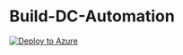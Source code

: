 # Build-DC-Automation



[![Deploy to Azure](https://aka.ms/deploytoazurebutton)](https://portal.azure.com/#create/Microsoft.Template/uri/https%3A%2F%2Fraw.githubusercontent.com%2FRaghav0499%2FBuild-DC-Automation%2Fmain%2Ftemplate.json)
